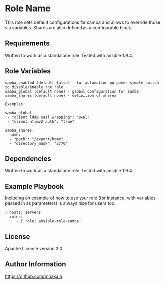 Role Name
=========

This role sets default configurations for samba and allows to override those via variables. Shares are also defined 
as a configurable block. 

Requirements
------------

Written to work as a standalone role. Tested with ansible 1.9.4. 

Role Variables
--------------
```
samba_enabled (default false) - for automation purposes simple switch to disable/enable the role
samba_global (default none) - global configuration for samba
samba_shares (default none) - definition of shares

Examples:

samba_global:
 - "client ldap sasl wrapping": "seal"
 - "client ntlmv2 auth": "true"

samba_shares:
  home:
  - "path": "/export/home"
  - "directory mask": "2770"
```

Dependencies
------------

Written to work as a standalone role. Tested with ansible 1.9.4.

Example Playbook
----------------

Including an example of how to use your role (for instance, with variables passed in as parameters) is always nice for users too:

    - hosts: servers
      roles:
         - { role: ansible-role-samba }

License
-------

Apache License version 2.0

Author Information
------------------

https://github.com/mhakala
